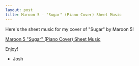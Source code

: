 ```yaml
---
layout: post
title: Maroon 5 - "Sugar" (Piano Cover) Sheet Music
---
```

Here's the sheet music for my cover of "Sugar" by Maroon 5! <br/>

<a href="Sugar_2.pdf">Maroon 5 "Sugar" (Piano Cover) Sheet Music </a>


Enjoy! <br/>

- Josh